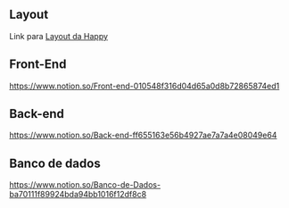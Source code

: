 ## Layout 

Link para [Layout da Happy](https://www.notion.so/Layout-Happy-Discovery-ce58c48280d34d249656565eabc5397f)


## Front-End

https://www.notion.so/Front-end-010548f316d04d65a0d8b72865874ed1


## Back-end 


https://www.notion.so/Back-end-ff655163e56b4927ae7a7a4e08049e64


## Banco de dados

https://www.notion.so/Banco-de-Dados-ba70111f89924bda94bb1016f12df8c8
